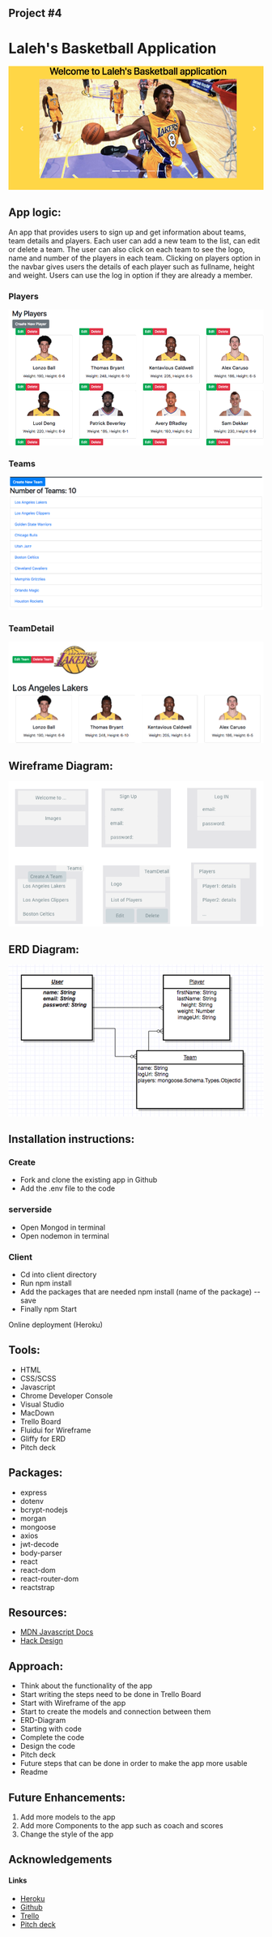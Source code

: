 ## Project #4

#    Laleh's Basketball Application 

![alt text](images/screenshot.png)  
  
 

   
            
           
         



  


    
 App logic:
---  
An app that provides users to sign up and get information about teams, team details and players.
Each user can add a new team to the list, can edit or delete a team. The user can also click on each team to see the logo, name and number of the players in each team. Clicking on players option in the navbar gives users the details of each player such as fullname, height and weight. Users can use the log in option if they are already a member.  
 
### Players 
 
![alt text](images/players.png)   
### Teams 

![alt text](images/teams.png) 
### TeamDetail 
  
![alt text](images/teamdetail.png)  



  
 
Wireframe Diagram:
---
![alt text](images/wireframe.png)               
 

ERD Diagram:  
---

![alt text](images/ERD.png)  
  
Installation instructions:  
--- 
### Create
* Fork and clone the existing app in Github
* Add the .env file to the code

### serverside
* Open Mongod in terminal 
* Open nodemon in terminal   




### Client 
* Cd into client directory 
* Run npm install
* Add the packages that are needed npm install (name of the package) -- save
* Finally npm Start   




Online deployment (Heroku)










Tools:
---  
* HTML
* CSS/SCSS
* Javascript
* Chrome Developer Console
* Visual Studio
* MacDown  
* Trello Board
* Fluidui for Wireframe
* Gliffy for ERD
* Pitch deck


Packages:
---
* express
* dotenv
* bcrypt-nodejs
* morgan
* mongoose 
* axios
* jwt-decode
* body-parser
* react
* react-dom
* react-router-dom
* reactstrap





Resources:
---  
* [MDN Javascript Docs](https://developer.mozilla.org/en-US/docs/Web/JavaScript) 
* [Hack Design](https://hackdesign.org/lessons) 

Approach:
---
* Think about the functionality of the app  
* Start writing the steps need to be done in Trello Board
* Start with Wireframe of the app
* Start to create the models and connection between them
* ERD-Diagram
* Starting with code
* Complete the code
* Design the code
* Pitch deck
* Future steps that can be done in order to make the app more usable
* Readme

  

Future Enhancements:
---

  
1. Add more models to the app
3. Add more Components to the app such as coach and scores
1. Change the style of the app

Acknowledgements
---
#### Links 

* [Heroku](https://damp-atoll-41261.herokuapp.com/)  
* [Github](https://github.com/lalehnastar/basketball-app)  
* [Trello](https://trello.com/b/f4mXjfsf/project4-basketball-app)
* [Pitch deck](https://app.slidebean.com/editor/1PjFbP6ANN#outline2)